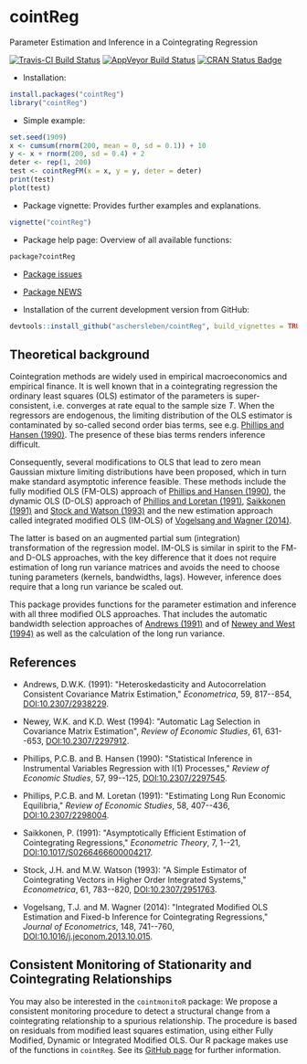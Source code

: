 # cointReg

Parameter Estimation and Inference in a Cointegrating Regression

[![Travis-CI Build Status](https://travis-ci.org/aschersleben/cointReg.svg?branch=master)](https://travis-ci.org/aschersleben/cointReg)
[![AppVeyor Build Status](https://ci.appveyor.com/api/projects/status/github/aschersleben/cointReg?branch=master&svg=true)](https://ci.appveyor.com/project/aschersleben/cointReg)
[![CRAN Status Badge](http://www.r-pkg.org/badges/version/cointReg)](https://cran.r-project.org/package=cointReg)

* Installation:
```r
install.packages("cointReg")
library("cointReg")
```

* Simple example:
```r
set.seed(1909)
x <- cumsum(rnorm(200, mean = 0, sd = 0.1)) + 10
y <- x + rnorm(200, sd = 0.4) + 2
deter <- rep(1, 200)
test <- cointRegFM(x = x, y = y, deter = deter)
print(test)
plot(test)
```

* Package vignette: Provides further examples and explanations.
```r
vignette("cointReg")
```

* Package help page: Overview of all available functions:
```r
package?cointReg
```

* [Package issues](https://github.com/aschersleben/cointReg/issues)

* [Package NEWS](https://github.com/aschersleben/cointReg/blob/master/inst/NEWS.md)

* Installation of the current development version from GitHub:
```r
devtools::install_github("aschersleben/cointReg", build_vignettes = TRUE)
```


## Theoretical background

Cointegration methods are widely used in empirical macroeconomics and empirical finance. It is well known that in a cointegrating regression the ordinary least squares (OLS) estimator of the parameters is super-consistent, i.e. converges at rate equal to the sample size $T$. When the regressors are endogenous, the limiting distribution of the OLS estimator is contaminated by so-called second order bias terms, see e.g. [Phillips and Hansen (1990)](http://dx.doi.org/10.2307/2297545). The presence of these bias terms renders inference difficult.

Consequently, several modifications to OLS that lead to zero mean Gaussian mixture limiting distributions have been proposed, which in turn make standard asymptotic inference feasible. These methods include the fully modified OLS (FM-OLS) approach of [Phillips and Hansen (1990)](http://dx.doi.org/10.2307/2297545), the dynamic OLS (D-OLS) approach of [Phillips and Loretan (1991)](http://dx.doi.org/10.2307/2298004), [Saikkonen (1991)](http://dx.doi.org/10.1017/S0266466600004217) and [Stock and Watson (1993)](http://dx.doi.org/10.2307/2951763) and the new estimation approach called integrated modified OLS (IM-OLS) of [Vogelsang and Wagner (2014)](http://dx.doi.org/10.1016/j.jeconom.2013.10.015).

The latter is based on an augmented partial sum (integration) transformation of the regression model. IM-OLS is similar in spirit to the FM- and D-OLS approaches, with the key difference that it does not require estimation of long run variance matrices and avoids the need to choose tuning parameters (kernels, bandwidths, lags). However, inference does require that a long run variance be scaled out.

This package provides functions for the parameter estimation and inference with all three modified OLS approaches. That includes the automatic bandwidth selection approaches of [Andrews (1991)](http://dx.doi.org/10.2307/2938229) and of [Newey and West (1994)](http://dx.doi.org/10.2307/2297912) as well as the calculation of the long run variance.


## References

* Andrews, D.W.K. (1991): "Heteroskedasticity and Autocorrelation Consistent Covariance Matrix Estimation," _Econometrica_, 59, 817--854, [DOI:10.2307/2938229](http://dx.doi.org/10.2307/2938229).

* Newey, W.K. and K.D. West (1994): "Automatic Lag Selection in Covariance Matrix Estimation", _Review of Economic Studies_, 61, 631--653, [DOI:10.2307/2297912](http://dx.doi.org/10.2307/2297912).

* Phillips, P.C.B. and B. Hansen (1990): "Statistical Inference in Instrumental Variables Regression with I(1) Processes," _Review of Economic Studies_, 57, 99--125, [DOI:10.2307/2297545](http://dx.doi.org/10.2307/2297545).

* Phillips, P.C.B. and M. Loretan (1991): "Estimating Long Run Economic Equilibria," _Review of Economic Studies_, 58, 407--436, [DOI:10.2307/2298004](http://dx.doi.org/10.2307/2298004).

* Saikkonen, P. (1991): "Asymptotically Efficient Estimation of Cointegrating Regressions," _Econometric Theory_, 7, 1--21, [DOI:10.1017/S0266466600004217](http://dx.doi.org/10.1017/S0266466600004217).

* Stock, J.H. and M.W. Watson (1993): "A Simple Estimator of Cointegrating Vectors in Higher Order Integrated Systems," _Econometrica_, 61, 783--820, [DOI:10.2307/2951763](http://dx.doi.org/10.2307/2951763).

* Vogelsang, T.J. and M. Wagner (2014): "Integrated Modified OLS Estimation and Fixed-b Inference for Cointegrating Regressions," _Journal of Econometrics_, 148, 741--760, [DOI:10.1016/j.jeconom.2013.10.015](http://dx.doi.org/10.1016/j.jeconom.2013.10.015).


## Consistent Monitoring of Stationarity and Cointegrating Relationships

You may also be interested in the `cointmonitoR` package: We propose a consistent monitoring procedure to detect a structural change from a cointegrating relationship to a spurious relationship. The procedure is based on residuals from modified least squares estimation, using either Fully Modified, Dynamic or Integrated Modified OLS. Our R package makes use of the functions in `cointReg`. See its [GitHub page](https://github.com/aschersleben/cointmonitoR) for further information.
